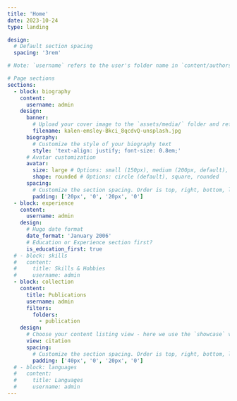 ```yaml
---
title: 'Home'
date: 2023-10-24
type: landing

design:
  # Default section spacing
  spacing: '3rem'

# Note: `username` refers to the user's folder name in `content/authors/`

# Page sections
sections:
  - block: biography
    content:
      username: admin
    design:
      banner:
        # Upload your cover image to the `assets/media/` folder and reference it here
        filename: kalen-emsley-Bkci_8qcdvQ-unsplash.jpg
      biography:
        # Customize the style of your biography text
        style: 'text-align: justify; font-size: 0.8em;'
      # Avatar customization
      avatar:
        size: large # Options: small (150px), medium (200px, default), large (320px), xl (400px), xxl (500px)
        shape: rounded # Options: circle (default), square, rounded
      spacing:
        # Customize the section spacing. Order is top, right, bottom, left.
        padding: ['20px', '0', '20px', '0']
  - block: experience
    content:
      username: admin
    design:
      # Hugo date format
      date_format: 'January 2006'
      # Education or Experience section first?
      is_education_first: true
  # - block: skills
  #   content:
  #     title: Skills & Hobbies
  #     username: admin
  - block: collection
    content:
      title: Publications
      username: admin
      filters:
        folders:
          - publication
    design:
      # Choose your content listing view - here we use the `showcase` view
      view: citation
      spacing:
        # Customize the section spacing. Order is top, right, bottom, left.
        padding: ['40px', '0', '20px', '0']
  # - block: languages
  #   content:
  #     title: Languages
  #     username: admin
---
```

